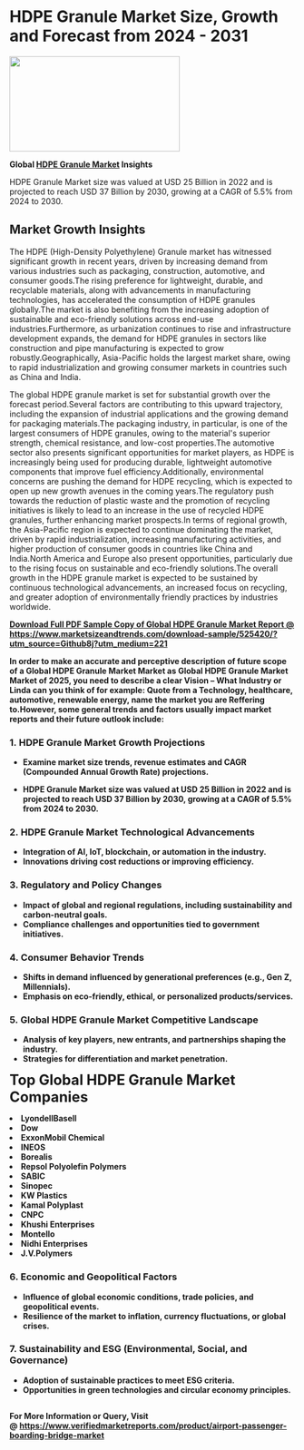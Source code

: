 <H1>HDPE Granule Market Size, Growth and Forecast from 2024 - 2031</H1><img class="aligncenter size-medium wp-image-584254" src="https://thirdeyenews.in/wp-content/uploads/2024/09/Global-Market-Research-300x168.jpeg" alt="" width="300" height="168" /><p><strong>Global&nbsp;<a href="https://www.marketsizeandtrends.com/download-sample/525420/?utm_source=Github8j?utm_medium=221">HDPE Granule Market</a> Insights</strong></p><p>HDPE Granule Market size was valued at USD 25 Billion in 2022 and is projected to reach USD 37 Billion by 2030, growing at a CAGR of 5.5% from 2024 to 2030.</p><p><h2>Market Growth Insights</h2> <p>The HDPE (High-Density Polyethylene) Granule market has witnessed significant growth in recent years, driven by increasing demand from various industries such as packaging, construction, automotive, and consumer goods.The rising preference for lightweight, durable, and recyclable materials, along with advancements in manufacturing technologies, has accelerated the consumption of HDPE granules globally.The market is also benefiting from the increasing adoption of sustainable and eco-friendly solutions across end-use industries.Furthermore, as urbanization continues to rise and infrastructure development expands, the demand for HDPE granules in sectors like construction and pipe manufacturing is expected to grow robustly.Geographically, Asia-Pacific holds the largest market share, owing to rapid industrialization and growing consumer markets in countries such as China and India.</p> <p><strong><a href="#"></a></strong></p> <p>The global HDPE granule market is set for substantial growth over the forecast period.Several factors are contributing to this upward trajectory, including the expansion of industrial applications and the growing demand for packaging materials.The packaging industry, in particular, is one of the largest consumers of HDPE granules, owing to the material's superior strength, chemical resistance, and low-cost properties.The automotive sector also presents significant opportunities for market players, as HDPE is increasingly being used for producing durable, lightweight automotive components that improve fuel efficiency.Additionally, environmental concerns are pushing the demand for HDPE recycling, which is expected to open up new growth avenues in the coming years.The regulatory push towards the reduction of plastic waste and the promotion of recycling initiatives is likely to lead to an increase in the use of recycled HDPE granules, further enhancing market prospects.In terms of regional growth, the Asia-Pacific region is expected to continue dominating the market, driven by rapid industrialization, increasing manufacturing activities, and higher production of consumer goods in countries like China and India.North America and Europe also present opportunities, particularly due to the rising focus on sustainable and eco-friendly solutions.The overall growth in the HDPE granule market is expected to be sustained by continuous technological advancements, an increased focus on recycling, and greater adoption of environmentally friendly practices by industries worldwide.</p> <p><strong><a href="#"></p><p><span class=""><strong>Download Full PDF Sample Copy of Global HDPE Granule Market Report</strong> @ <a href="https://www.marketsizeandtrends.com/download-sample/525420/?utm_source=Github8j?utm_medium=221" target="_blank">https://www.marketsizeandtrends.com/download-sample/525420/?utm_source=Github8j?utm_medium=221</a></span></p><p>In order to make an accurate and perceptive description of future scope of a Global&nbsp;HDPE Granule Market Market as Global&nbsp;HDPE Granule Market Market of 2025, you need to describe a clear Vision &ndash; What Industry or Linda can you think of for example: Quote from a Technology, healthcare, automotive, renewable energy, name the market you are Reffering to.However, some general trends and factors usually impact market reports and their future outlook include:</p><h3>1.&nbsp;<strong>HDPE Granule Market Growth Projections</strong></h3><ul><li>Examine market size trends, revenue estimates and CAGR (Compounded Annual Growth Rate) projections.</li><li><p>HDPE Granule Market size was valued at USD 25 Billion in 2022 and is projected to reach USD 37 Billion by 2030, growing at a CAGR of 5.5% from 2024 to 2030.</p></li></ul><h3>2.&nbsp;<strong>HDPE Granule Market Technological Advancements</strong></h3><ul><li>Integration of AI, IoT, blockchain, or automation in the industry.</li><li>Innovations driving cost reductions or improving efficiency.</li></ul><h3>3.&nbsp;<strong>Regulatory and Policy Changes</strong></h3><ul><li>Impact of global and regional regulations, including sustainability and carbon-neutral goals.</li><li>Compliance challenges and opportunities tied to government initiatives.</li></ul><h3>4.&nbsp;<strong>Consumer Behavior Trends</strong></h3><ul><li>Shifts in demand influenced by generational preferences (e.g., Gen Z, Millennials).</li><li>Emphasis on eco-friendly, ethical, or personalized products/services.</li></ul><h3>5.&nbsp;<strong>Global HDPE Granule Market Competitive Landscape</strong></h3><ul><li>Analysis of key players, new entrants, and partnerships shaping the industry.</li><li>Strategies for differentiation and market penetration.</li></ul><p data-pm-slice="1 1 []"><span style="color: inherit; font-family: inherit; font-size: 25px;">Top Global HDPE Granule Market Companies</span></p><div class="" data-test-id=""><p><li>LyondellBasell</li><li> Dow</li><li> ExxonMobil Chemical</li><li> INEOS</li><li> Borealis</li><li> Repsol Polyolefin Polymers</li><li> SABIC</li><li> Sinopec</li><li> KW Plastics</li><li> Kamal Polyplast</li><li> CNPC</li><li> Khushi Enterprises</li><li> Montello</li><li> Nidhi Enterprises</li><li> J.V.Polymers</li></p></div><h3>6.&nbsp;<strong>Economic and Geopolitical Factors</strong></h3><ul><li>Influence of global economic conditions, trade policies, and geopolitical events.</li><li>Resilience of the market to inflation, currency fluctuations, or global crises.</li></ul><h3>7.&nbsp;<strong>Sustainability and ESG (Environmental, Social, and Governance)</strong></h3><ul><li>Adoption of sustainable practices to meet ESG criteria.</li><li>Opportunities in green technologies and circular economy principles.</li></ul><h2><strong style="font-size: 14px;">For More Information or Query, Visit @&nbsp;</strong><a style="background-color: #ffffff; font-size: 14px;" href="https://www.marketsizeandtrends.com/report/hdpe-granule-market/" target="_blank">https://www.verifiedmarketreports.com/product/airport-passenger-boarding-bridge-market</a></h2>